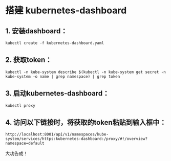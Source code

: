 # 搭建 kubernetes-dashboard

## 1. 安装dashboard：
```
kubectl create -f kubernetes-dashboard.yaml
```
## 2. 获取token：
```
kubectl -n kube-system describe $(kubectl -n kube-system get secret -n kube-system -o name | grep namespace) | grep token
```
## 3. 启动kubernetes-dashboard：
```
kubectl proxy
```
## 4. 访问以下链接时，将获取的token粘贴到输入框中：
```
http://localhost:8001/api/v1/namespaces/kube-system/services/https:kubernetes-dashboard:/proxy/#!/overview?namespace=default
```
 大功告成！ 
